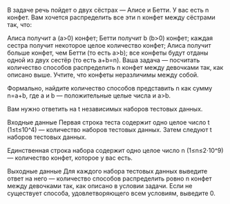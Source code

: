 В задаче речь пойдет о двух сёстрах — Алисе и Бетти. У вас есть n конфет. Вам хочется распределить все эти n конфет между сёстрами так, что:

Алиса получит a (a>0) конфет;
Бетти получит b (b>0) конфет;
каждая сестра получит некоторое целое количество конфет;
Алиса получит больше конфет, чем Бетти (то есть a>b);
все конфеты будут отданы одной из двух сестёр (то есть a+b=n).
Ваша задача — посчитать количество способов распределить n конфет между девочками так, как описано выше. Учтите, что конфеты неразличимы между собой.

Формально, найдите количество способов представить n как сумму n=a+b, где a и b — положительные целые числа и a>b.

Вам нужно ответить на t независимых наборов тестовых данных.

Входные данные
Первая строка теста содержит одно целое число t (1≤t≤10^4) — количество наборов тестовых данных. Затем следуют t наборов тестовых данных.

Единственная строка набора содержит одно целое число n (1≤n≤2⋅10^9) — количество конфет, которое у вас есть.

Выходные данные
Для каждого набора тестовых данных выведите ответ на него — количество способов распределить ровно n конфет между девочками так, как описано в условии задачи. Если не существует способа, удовлетворяющего всем условиям, выведите 0.